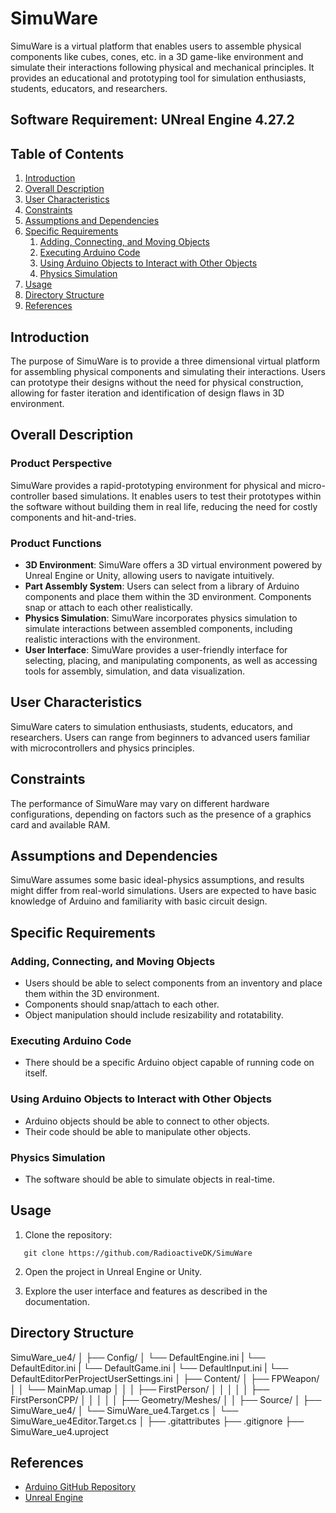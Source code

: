 # SimuWare

SimuWare is a virtual platform that enables users to assemble physical components like cubes, cones, etc. in a 3D game-like environment and simulate their interactions following physical and mechanical principles. It provides an educational and prototyping tool for simulation enthusiasts, students, educators, and researchers.

## Software Requirement: UNreal Engine 4.27.2
## Table of Contents
1. [Introduction](#introduction)
2. [Overall Description](#overall-description)
3. [User Characteristics](#user-characteristics)
4. [Constraints](#constraints)
5. [Assumptions and Dependencies](#assumptions-and-dependencies)
6. [Specific Requirements](#specific-requirements)
    1. [Adding, Connecting, and Moving Objects](#adding-connecting-and-moving-objects)
    2. [Executing Arduino Code](#executing-arduino-code)
    3. [Using Arduino Objects to Interact with Other Objects](#using-arduino-objects-to-interact-with-other-objects)
    4. [Physics Simulation](#physics-simulation)
7. [Usage](#usage)
8. [Directory Structure](#directory-structure)
9. [References](#references)

## Introduction

The purpose of SimuWare is to provide a three dimensional virtual platform for assembling physical components and simulating their interactions. Users can prototype their designs without the need for physical construction, allowing for faster iteration and identification of design flaws in 3D environment.

## Overall Description

### Product Perspective

SimuWare provides a rapid-prototyping environment for physical and micro-controller based simulations. It enables users to test their prototypes within the software without building them in real life, reducing the need for costly components and hit-and-tries.

### Product Functions

- **3D Environment**: SimuWare offers a 3D virtual environment powered by Unreal Engine or Unity, allowing users to navigate intuitively.
- **Part Assembly System**: Users can select from a library of Arduino components and place them within the 3D environment. Components snap or attach to each other realistically.
- **Physics Simulation**: SimuWare incorporates physics simulation to simulate interactions between assembled components, including realistic interactions with the environment.
- **User Interface**: SimuWare provides a user-friendly interface for selecting, placing, and manipulating components, as well as accessing tools for assembly, simulation, and data visualization.

## User Characteristics

SimuWare caters to simulation enthusiasts, students, educators, and researchers. Users can range from beginners to advanced users familiar with microcontrollers and physics principles.

## Constraints

The performance of SimuWare may vary on different hardware configurations, depending on factors such as the presence of a graphics card and available RAM.

## Assumptions and Dependencies

SimuWare assumes some basic ideal-physics assumptions, and results might differ from real-world simulations. Users are expected to have basic knowledge of Arduino and familiarity with basic circuit design.

## Specific Requirements

### Adding, Connecting, and Moving Objects

- Users should be able to select components from an inventory and place them within the 3D environment.
- Components should snap/attach to each other.
- Object manipulation should include resizability and rotatability.


### Executing Arduino Code

- There should be a specific Arduino object capable of running code on itself.

### Using Arduino Objects to Interact with Other Objects

- Arduino objects should be able to connect to other objects.
- Their code should be able to manipulate other objects.

### Physics Simulation

- The software should be able to simulate objects in real-time.

## Usage
 1. Clone the repository: 
```
   git clone https://github.com/RadioactiveDK/SimuWare

```
2. Open the project in Unreal Engine or Unity.

3. Explore the user interface and features as described in the documentation.

## Directory Structure

SimuWare_ue4/
│
├── Config/
│ └── DefaultEngine.ini
| └── DefaultEditor.ini
| └── DefaultGame.ini
| └── DefaultInput.ini
| └── DefaultEditorPerProjectUserSettings.ini
│
├── Content/
│ ├── FPWeapon/
│ │ └── MainMap.umap
│ │
│ ├── FirstPerson/
│ │ 
│ │
│ ├── FirstPersonCPP/
│ │ 
│ │
│ ├── Geometry/Meshes/
│ 
│
├── Source/
│ ├── SimuWare_ue4/
│ └── SimuWare_ue4.Target.cs
│ └── SimuWare_ue4Editor.Target.cs
│
├── .gitattributes
├── .gitignore
├── SimuWare_ue4.uproject

## References

- [Arduino GitHub Repository](https://github.com/arduino)
- [Unreal Engine](https://www.unrealengine.com/en-US)

